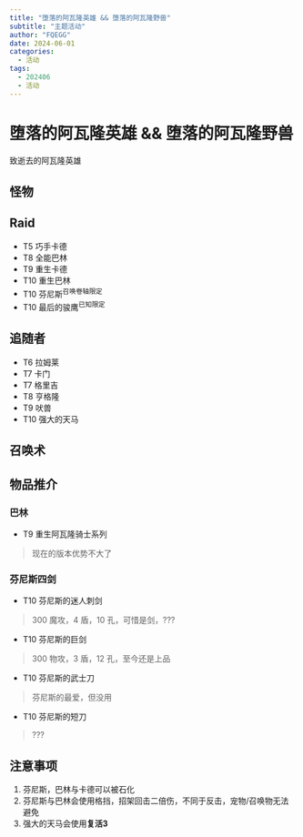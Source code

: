 ```yaml
---
title: "堕落的阿瓦隆英雄 && 堕落的阿瓦隆野兽"
subtitle: "主题活动"
author: "FQEGG"
date: 2024-06-01
categories:
  - 活动
tags:
  - 202406
  - 活动
---
```


# 堕落的阿瓦隆英雄 && 堕落的阿瓦隆野兽

致逝去的阿瓦隆英雄

## 怪物

## Raid

- T5 巧手卡德
- T8 全能巴林
- T9 重生卡德
- T10 重生巴林
- T10 芬尼斯<sup>召唤卷轴限定</sup>
- T10 最后的骏鹰<sup>已知限定</sup>

## 追随者

- T6 拉姆莱
- T7 卡门
- T7 格里吉
- T8 亨格隆
- T9 吠兽
- T10 强大的天马

## 召唤术

## 物品推介

### 巴林

- T9 重生阿瓦隆骑士系列
> 现在的版本优势不大了

### 芬尼斯四剑

- T10 芬尼斯的迷人刺剑
> 300 魔攻，4 盾，10 孔，可惜是剑，???

- T10 芬尼斯的巨剑
> 300 物攻，3 盾，12 孔，至今还是上品

- T10 芬尼斯的武士刀
> 芬尼斯的最爱，但没用

- T10 芬尼斯的短刀
> ???

## 注意事项

1. 芬尼斯，巴林与卡德可以被石化
2. 芬尼斯与巴林会使用格挡，招架回击二倍伤，不同于反击，宠物/召唤物无法避免
3. 强大的天马会使用**复活3**